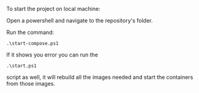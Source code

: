 To start the project on local machine:

Open a powershell and navigate to the repository's folder.

Run the command: 

```
.\start-compose.ps1
```

If it shows you error you can run the 

```
.\start.ps1 
```

script as well, it will rebuild all the images needed and start the containers from those images.
